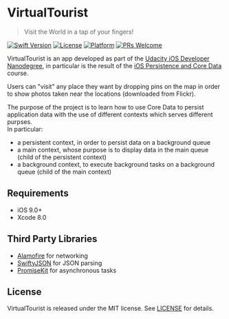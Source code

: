 # VirtualTourist
> Visit the World in a tap of your fingers!

[![Swift Version][swift-image]][swift-url]
[![License][license-image]][license-url]
[![Platform][platform-image]][platform-url]
[![PRs Welcome][prswelcome-image]][prswelcome-url]

VirtualTourist is an app developed as part of the [Udacity iOS Developer Nanodegree](https://www.udacity.com/course/ios-developer-nanodegree--nd003), in particular is the result of the [iOS Persistence and Core Data](https://www.udacity.com/course/ios-persistence-and-core-data--ud325) course.  
  
Users can "visit" any place they want by dropping pins on the map in order to show photos taken near the locations (downloaded from Flickr).    
  
The purpose of the project is to learn how to use Core Data to persist application data with the use of different contexts which serves different purpses.  
In particular:  
- a persistent context, in order to persist data on a background queue
- a main context, whose purpose is to display data in the main queue (child of the persistent context)
- a background context, to execute background tasks on a background queue (child of the main context)

## Requirements
- iOS 9.0+
- Xcode 8.0

## Third Party Libraries
- [Alamofire](https://github.com/Alamofire/Alamofire) for networking
- [SwiftyJSON](https://github.com/SwiftyJSON/SwiftyJSON) for JSON parsing
- [PromiseKit](https://github.com/mxcl/PromiseKit) for asynchronous tasks

## License
VirtualTourist is released under the MIT license. See [LICENSE](LICENSE) for details.

[swift-image]:https://img.shields.io/badge/swift-3.0-orange.svg
[swift-url]: https://swift.org/
[license-image]:https://img.shields.io/badge/License-MIT-blue.svg
[license-url]: LICENSE
[platform-image]:https://img.shields.io/cocoapods/p/LFAlertController.svg?style=flat
[platform-url]:https://cocoapods.org/pods/LFAlertController
[prswelcome-image]:https://img.shields.io/badge/PRs-welcome-brightgreen.svg?style=flat-square
[prswelcome-url]:https://makeapullrequest.com

